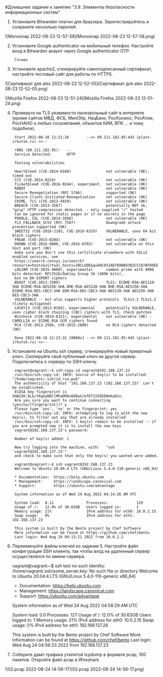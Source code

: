 #Домашнее задание к занятию "3.9. Элементы безопасности информационных систем"

1. Установите Bitwarden плагин для браузера. Зарегестрируйтесь и сохраните несколько паролей.


 ![Monosnap 2022-08-23 12-57-58](Monosnap 2022-08-23 12-57-58.png)


2. Установите Google authenticator на мобильный телефон. Настройте вход в Bitwarden акаунт через Google authenticator OTP.


		Готово


3. Установите apache2, сгенерируйте самоподписанный сертификат, настройте тестовый сайт для работы по HTTPS.


 ![Сертификат для alex 2022-08-23 12-52-05](Сертификат для alex 2022-08-23 12-52-05.png)


 ![Mozilla Firefox 2022-08-23 12-51-24](Mozilla Firefox 2022-08-23 12-51-24.png)


4. Проверьте на TLS уязвимости произвольный сайт в интернете (кроме сайтов МВД, ФСБ, МинОбр, НацБанк, РосКосмос, РосАтом, РосНАНО и любых госкомпаний, объектов КИИ, ВПК ... и тому подобное).


		Start 2022-08-18 12:21:26        -->> 89.111.182.95:443 (plast-irkutsk.ru) <<--
		
		rDNS (89.111.182.95):   --
		Service detected:       HTTP
		
		Testing vulnerabilities
		
		Heartbleed (CVE-2014-0160)                not vulnerable (OK), timed out
		CCS (CVE-2014-0224)                       not vulnerable (OK)
		Ticketbleed (CVE-2016-9244), experiment.  not vulnerable (OK)
		ROBOT                                     not vulnerable (OK)
		Secure Renegotiation (RFC 5746)           supported (OK)
		Secure Client-Initiated Renegotiation     not vulnerable (OK)
		CRIME, TLS (CVE-2012-4929)                not vulnerable (OK)
		BREACH (CVE-2013-3587)                    potentially NOT ok, "gzip" HTTP compression detected. - only supplied "/" tested
		Can be ignored for static pages or if no secrets in the page
		POODLE, SSL (CVE-2014-3566)               not vulnerable (OK)
		TLS_FALLBACK_SCSV (RFC 7507)              Downgrade attack prevention supported (OK)
		SWEET32 (CVE-2016-2183, CVE-2016-6329)    VULNERABLE, uses 64 bit block ciphers
		FREAK (CVE-2015-0204)                     not vulnerable (OK)
		DROWN (CVE-2016-0800, CVE-2016-0703)      not vulnerable on this host and port (OK)
		make sure you don't use this certificate elsewhere with SSLv2 enabled services, see
		https://search.censys.io/search?resource=hosts&virtual_hosts=INCLUDE&q=DAC031AD7E0BB4302CCCD7AF89EEDF80D59B2CBE8A425C77F56689D4049E24A5
		LOGJAM (CVE-2015-4000), experimental      common prime with 4096 bits detected: RFC3526/Oakley Group 16 (4096 bits),
		but no DH EXPORT ciphers
		BEAST (CVE-2011-3389)                     TLS1: ECDHE-RSA-AES128-SHA ECDHE-RSA-AES256-SHA DHE-RSA-AES128-SHA DHE-RSA-AES256-SHA ECDHE-RSA-DES-CBC3-SHA EDH-RSA-DES-CBC3-SHA AES128-SHA AES256-SHA DES-CBC3-SHA
		VULNERABLE -- but also supports higher protocols  TLSv1.1 TLSv1.2 (likely mitigated)
		LUCKY13 (CVE-2013-0169), experimental     potentially VULNERABLE, uses cipher block chaining (CBC) ciphers with TLS. Check patches
		Winshock (CVE-2014-6321), experimental    not vulnerable (OK) - CAMELLIA or ECDHE_RSA GCM ciphers found
		RC4 (CVE-2013-2566, CVE-2015-2808)        no RC4 ciphers detected (OK)
		
		Done 2022-08-18 12:22:31 [0068s] -->> 89.111.182.95:443 (plast-irkutsk.ru) <<--


5. Установите на Ubuntu ssh сервер, сгенерируйте новый приватный ключ. Скопируйте свой публичный ключ на другой сервер. Подключитесь к серверу по SSH-ключу.


		vagrant@vagrant:~$ ssh-copy-id vagrant@192.168.137.23
		/usr/bin/ssh-copy-id: INFO: Source of key(s) to be installed: "/home/vagrant/.ssh/id_rsa.pub"
		The authenticity of host '192.168.137.23 (192.168.137.23)' can't be established.
		ECDSA key fingerprint is SHA256:8Lb/tKqeyNQllMhaDRbn8d8aX/ef6T2IkQ5EWnKa01s.
		Are you sure you want to continue connecting (yes/no/[fingerprint])? y
		Please type 'yes', 'no' or the fingerprint: yes
		/usr/bin/ssh-copy-id: INFO: attempting to log in with the new key(s), to filter out any that are already installed
		/usr/bin/ssh-copy-id: INFO: 1 key(s) remain to be installed -- if you are prompted now it is to install the new keys
		vagrant@192.168.137.23's password:
		
		Number of key(s) added: 1
		
		Now try logging into the machine, with:   "ssh 'vagrant@192.168.137.23'"
		and check to make sure that only the key(s) you wanted were added.
		
		vagrant@vagrant:~$ ssh vagrant@192.168.137.23
		Welcome to Ubuntu 20.04.4 LTS (GNU/Linux 5.4.0-110-generic x86_64)
		
		* Documentation:  https://help.ubuntu.com
		* Management:     https://landscape.canonical.com
		* Support:        https://ubuntu.com/advantage
		
		System information as of Wed 24 Aug 2022 04:14:26 AM UTC
		
		System load:  0.11               Processes:             129
		Usage of /:   12.0% of 30.63GB   Users logged in:       1
		Memory usage: 21%                IPv4 address for eth0: 10.0.2.15
		Swap usage:   0%                 IPv4 address for eth1: 192.168.137.23
		
		This system is built by the Bento project by Chef Software
		More information can be found at https://github.com/chef/bento
		Last login: Wed Aug 24 04:13:21 2022 from 10.0.2.2
		

6. Переименуйте файлы ключей из задания 5. Настройте файл конфигурации SSH клиента, так чтобы вход на удаленный сервер осуществлялся по имени сервера.


	vagrant@vagrant:~$ ssh test
	no such identity: /home/vagrant/.ssh/some_server.key: No such file or directory
	Welcome to Ubuntu 20.04.4 LTS (GNU/Linux 5.4.0-110-generic x86_64)
	
	* Documentation:  https://help.ubuntu.com
	* Management:     https://landscape.canonical.com
	* Support:        https://ubuntu.com/advantage
	
	System information as of Wed 24 Aug 2022 04:58:29 AM UTC
	
	System load:  0.0                Processes:             127
	Usage of /:   12.0% of 30.63GB   Users logged in:       1
	Memory usage: 21%                IPv4 address for eth0: 10.0.2.15
	Swap usage:   0%                 IPv4 address for eth1: 192.168.137.26
	
	
	This system is built by the Bento project by Chef Software
	More information can be found at https://github.com/chef/bento
	Last login: Wed Aug 24 04:56:33 2022 from 192.168.137.23


7. Соберите дамп трафика утилитой tcpdump в формате pcap, 100 пакетов. Откройте файл pcap в Wireshark.

![02.pcap 2022-08-24 14-56-17](02.pcap 2022-08-24 14-56-17.png)